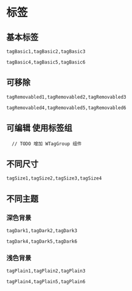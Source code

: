 # 标签

## 基本标签
```widgetsRow
tagBasic1,tagBasic2,tagBasic3
```
```widgetsRow
tagBasic4,tagBasic5,tagBasic6
```

## 可移除
```widgetsRow
tagRemovabled1,tagRemovabled2,tagRemovabled3
```
```widgetsRow
tagRemovabled4,tagRemovabled5,tagRemovabled6
```

## 可编辑 **使用标签组**
```
  // TODO 增加 WTagGroup 组件
```

## 不同尺寸
```widgets
tagSize1,tagSize2,tagSize3,tagSize4
```

## 不同主题
### 深色背景
```widgetsRow
tagDark1,tagDark2,tagDark3
```
```widgetsRow
tagDark4,tagDark5,tagDark6
```

### 浅色背景
```widgetsRow
tagPlain1,tagPlain2,tagPlain3
```
```widgetsRow
tagPlain4,tagPlain5,tagPlain6
```